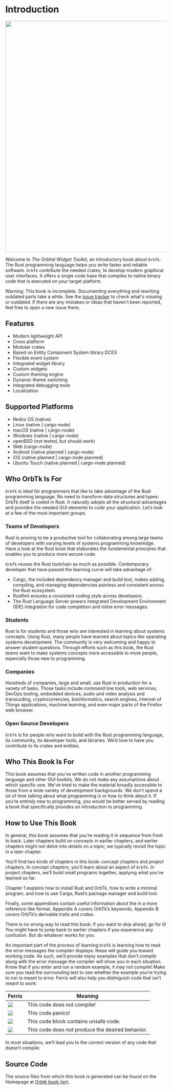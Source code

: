 # Introduction

<!--
> WIP: to be uncommented, once it is done
> Note: This edition of the book is the same as [The Orbital Widget Toolkit]
> [nsprust] available in print and ebook format from [No Starch Press][nsporbtk].

[nsporbtk]: https://nostarch.com/orbtk
[nsp]: https://nostarch.com/
-->

[<img src="img/orbtk.svg" width="720"/>](img/orbtk.svg)

Welcome to *The Orbital Widget Toolkit*, an introductory book about `OrbTk`.
The Rust programming language helps you write faster and reliable software.
`OrbTk` contribute the needed crates, to develop modern graphical user interfaces.
It offers a single code base that compiles to native binary code that is executed
on your target platform.

<div class="warning">

Warning: This book is incomplete.  Documenting everything and
rewriting outdated parts take a while.
See the [issue tracker] to check what's missing or outdated. If there
are any mistakes or ideas that haven't been reported, feel free to
open a new issue there.

</div>

[issue tracker]: https://github.com/redox-os/orbtk-book/issues

## Features

* Modern lightweight API
* Cross platform
* Modular crates
* Based on Entity Component System library DCES
* Flexible event system
* Integrated widget library
* Custom widgets
* Custom theming engine
* Dynamic theme switching
* Integrated debugging tools
* Localization

## Supported Platforms

* Redox OS (native)
* Linux (native | cargo-node)
* macOS (native | cargo-node)
* Windows (native | cargo-node)
* openBSD (not tested, but should work)
* Web (cargo-node)
* Android (native planned | cargo-node)
* iOS (native planned | cargo-node planned)
* Ubuntu Touch (native planned | cargo-node planned)

## Who OrbTk Is For

`OrbTk` is ideal for programmers that like to take advantage of the Rust programming
language. No need to transform data structures and types: OrbTk itself is coded in
Rust. It naturally adopts all the structural advantages and provides the needed GUI
elements to code your application. Let’s look at a few of
the most important groups.

### Teams of Developers

Rust is proving to be a productive tool for collaborating among large teams of
developers with varying levels of systems programming knowledge. Have a look at
the Rust book that elaborates the fundamental principles that enables you to
produce more secure code.

`OrbTk` reuses the Rust toolchain as much as possible. Contemporary developer
that have passed the learning curve will take advantage of:

* Cargo, the included dependency manager and build tool, makes adding,
  compiling, and managing dependencies painless and consistent across the Rust
  ecosystem.
* Rustfmt ensures a consistent coding style across developers.
* The Rust Language Server powers Integrated Development Environment (IDE)
  integration for code completion and inline error messages.

### Students

Rust is for students and those who are interested in learning about systems
concepts. Using Rust, many people have learned about topics like operating
systems development. The community is very welcoming and happy to answer
student questions. Through efforts such as this book, the Rust teams want to
make systems concepts more accessible to more people, especially those new to
programming.

### Companies

Hundreds of companies, large and small, use Rust in production for a variety of
tasks. Those tasks include command line tools, web services, DevOps tooling,
embedded devices, audio and video analysis and transcoding, cryptocurrencies,
bioinformatics, search engines, Internet of Things applications, machine
learning, and even major parts of the Firefox web browser.

### Open Source Developers

`OrbTk` is for people who want to build with the Rust programming language,
its community, its developer tools, and libraries. We’d love to have you
contribute to its crates and entities.

## Who This Book Is For

This book assumes that you’ve written code in another programming language
and other GUI toolkits. We do not make any assumptions about which specific
one. We’ve tried to make the material broadly accessible to those from a
wide variety of development backgrounds. We don’t spend a lot of time
talking about what programming *is* or how to think about it.
If you’re entirely new to programming, you would be better served by
reading a book that specifically provides an introduction to programming.

## How to Use This Book

In general, this book assumes that you’re reading it in sequence from front to
back. Later chapters build on concepts in earlier chapters, and earlier
chapters might not delve into details on a topic; we typically revisit the
topic in a later chapter.

You’ll find two kinds of chapters in this book: concept chapters and project
chapters. In concept chapters, you’ll learn about an aspect of `OrbTk`. In project
chapters, we’ll build small programs together, applying what you’ve learned so
far.

Chapter 1 explains how to install Rust and OrbTk, how to write a minimal program,
and how to use Cargo, Rust’s package manager and build tool.


Finally, some appendixes contain useful information about the  in a
more reference-like format. Appendix A covers OrbTk’s keywords, Appendix B
covers OrbTk’s derivable traits and crates.

There is no wrong way to read this book: if you want to skip ahead, go for it!
You might have to jump back to earlier chapters if you experience any
confusion. But do whatever works for you.

<span id="ferris"></span>

An important part of the process of learning `OrbTk` is learning how to read the
error messages the compiler displays: these will guide you toward working code.
As such, we’ll provide many examples that don’t compile along with the error
message the compiler will show you in each situation. Know that if you enter
and run a random example, it may not compile! Make sure you read the
surrounding text to see whether the example you’re trying to run is meant to
error. Ferris will also help you distinguish code that isn’t meant to work:

| Ferris                                                                 | Meaning                                          |
|------------------------------------------------------------------------|--------------------------------------------------|
| <img src="img/ferris/does_not_compile.svg" class="ferris-explain"/>    | This code does not compile!                      |
| <img src="img/ferris/panics.svg" class="ferris-explain"/>              | This code panics!                                |
| <img src="img/ferris/unsafe.svg" class="ferris-explain"/>              | This code block contains unsafe code.            |
| <img src="img/ferris/not_desired_behavior.svg" class="ferris-explain"/>| This code does not produce the desired behavior. |

In most situations, we’ll lead you to the correct version of any code that
doesn’t compile.

## Source Code

The source files from which this book is generated can be found on
the Homepage at [Orbtk book (en)][orbtk_book_en].

[orbtk_book_en]: https://github.com/redox-os/orbtk-book/tree/main/src/en

<!---
[book]: https://github.com/redox-os/orbtk-book
[book]: https://github.com/redox-os/orbtk/book/tree/master/src
-->
